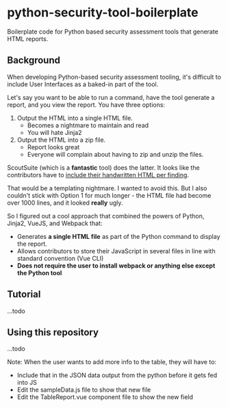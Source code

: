 # python-security-tool-boilerplate

Boilerplate code for Python based security assessment tools that generate HTML reports.

## Background

When developing Python-based security assessment tooling, it's difficult to include User Interfaces as a baked-in part of the tool.

Let's say you want to be able to run a command, have the tool generate a report, and you view the report. You have three options:
1. Output the HTML into a single HTML file.
   * Becomes a nightmare to maintain and read
   * You will hate Jinja2
2. Output the HTML into a zip file.
   * Report looks great
   * Everyone will complain about having to zip and unzip the files.

ScoutSuite (which is a **fantastic** tool) does the latter. It looks like the contributors have to [include their handwritten HTML per finding](https://github.com/nccgroup/ScoutSuite/blob/master/ScoutSuite/output/data/html/partials/aws/services.acm.regions.id.certificates.html).

That would be a templating nightmare. I wanted to avoid this. But I also couldn't stick with Option 1 for much longer - the HTML file had become over 1000 lines, and it looked **really** ugly.

So I figured out a cool approach that combined the powers of Python, Jinja2, VueJS, and Webpack that:
* Generates **a single HTML file** as part of the Python command to display the report.
* Allows contributors to store their JavaScript in several files in line with standard convention (Vue CLI)
* **Does not require the user to install webpack or anything else except the Python tool**

## Tutorial

...todo

## Using this repository

...todo

Note: When the user wants to add more info to the table, they will have to:
* Include that in the JSON data output from the python before it gets fed into JS
* Edit the sampleData.js file to show that new file
* Edit the TableReport.vue component file to show the new field

